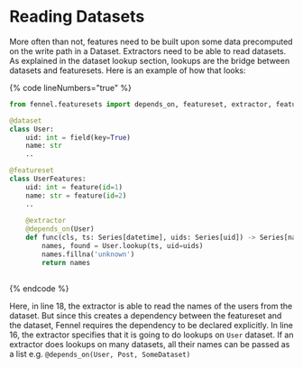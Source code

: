 # Reading Datasets

More often than not, features need to be built upon some data precomputed on the write path in a Dataset. Extractors need to be able to read datasets. As explained in the dataset lookup section, lookups are the bridge between datasets and featuresets. Here is an example of how that looks:

{% code lineNumbers="true" %}
```python
from fennel.featuresets import depends_on, featureset, extractor, feature

@dataset
class User:
    uid: int = field(key=True)
    name: str
    ..

@featureset
class UserFeatures:
    uid: int = feature(id=1)
    name: str = feature(id=2)
    ..
    
    @extractor
    @depends_on(User)
    def func(cls, ts: Series[datetime], uids: Series[uid]) -> Series[name]:
        names, found = User.lookup(ts, uid=uids)
        names.fillna('unknown')
        return names
                        
```
{% endcode %}

Here, in line 18, the extractor is able to read the names of the users from the dataset. But since this creates a dependency between the featureset and the dataset, Fennel requires the dependency to be declared explicitly. In line 16, the extractor specifies that it is going to do lookups on `User` dataset. If an extractor does lookups on many datasets, all their names can be passed as a list e.g. `@depends_on(User, Post, SomeDataset)`

